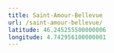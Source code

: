 ```yaml
---
title: Saint-Amour-Bellevue
url: /saint-amour-bellevue/
latitude: 46.245255500000006
longitude: 4.742956100000001
---
```

